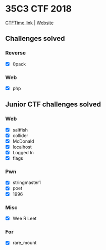 
# 35C3 CTF 2018

[CTFTime link](https://ctftime.org/event/718) | [Website](https://35c3ctf.ccc.ac/)

## Challenges solved

### Reverse

- [X] 0pack

### Web

- [X] php

## Junior CTF challenges solved

### Web
 
- [X] saltfish
- [X] collider
- [X] McDonald
- [X] localhost
- [X] Logged In
- [X] flags

### Pwn

- [X] stringmaster1
- [X] poet
- [X] 1996

### Misc

- [X] Wee R Leet

### For

- [X] rare_mount